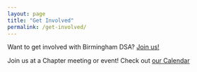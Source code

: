 ```yaml
---
layout: page
title: "Get Involved"
permalink: /get-involved/
---
```


Want to get involved with Birmingham DSA? [Join us!](https://act.dsausa.org/donate/membership)

Join us at a Chapter meeting or event! Check out [our Calendar](../calendar)
